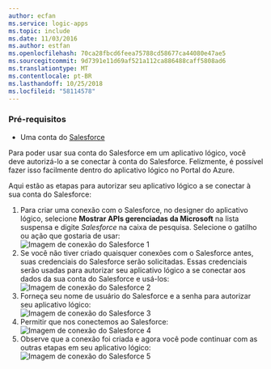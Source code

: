 ```yaml
---
author: ecfan
ms.service: logic-apps
ms.topic: include
ms.date: 11/03/2016
ms.author: estfan
ms.openlocfilehash: 70ca28fbcd6feea75788cd58677ca44080e47ae5
ms.sourcegitcommit: 9d7391e11d69af521a112ca886488caff5808ad6
ms.translationtype: MT
ms.contentlocale: pt-BR
ms.lasthandoff: 10/25/2018
ms.locfileid: "58114578"
---
```

### <a name="prerequisites"></a>Pré-requisitos
* Uma conta do [Salesforce](https://salesforce.com)  

Para poder usar sua conta do Salesforce em um aplicativo lógico, você deve autorizá-lo a se conectar à conta do Salesforce. Felizmente, é possível fazer isso facilmente dentro do aplicativo lógico no Portal do Azure.  

Aqui estão as etapas para autorizar seu aplicativo lógico a se conectar à sua conta do Salesforce:  

1. Para criar uma conexão com o Salesforce, no designer do aplicativo lógico, selecione **Mostrar APIs gerenciadas da Microsoft** na lista suspensa e digite *Salesforce* na caixa de pesquisa. Selecione o gatilho ou ação que gostaria de usar:   
   ![Imagem de conexão do Salesforce 1](./media/connectors-create-api-salesforce/salesforce-1.png)  
2. Se você não tiver criado quaisquer conexões com o Salesforce antes, suas credenciais do Salesforce serão solicitadas. Essas credenciais serão usadas para autorizar seu aplicativo lógico a se conectar aos dados da sua conta do Salesforce e usá-los:  
   ![Imagem de conexão do Salesforce 2](./media/connectors-create-api-salesforce/salesforce-2.png)  
3. Forneça seu nome de usuário do Salesforce e a senha para autorizar seu aplicativo lógico:  
   ![Imagem de conexão do Salesforce 3](./media/connectors-create-api-salesforce/salesforce-3.png)  
4. Permitir que nos conectemos ao Salesforce:  
   ![Imagem de conexão do Salesforce 4](./media/connectors-create-api-salesforce/salesforce-4.png)  
5. Observe que a conexão foi criada e agora você pode continuar com as outras etapas em seu aplicativo lógico:  
   ![Imagem de conexão do Salesforce 5](./media/connectors-create-api-salesforce/salesforce-5.png)  

